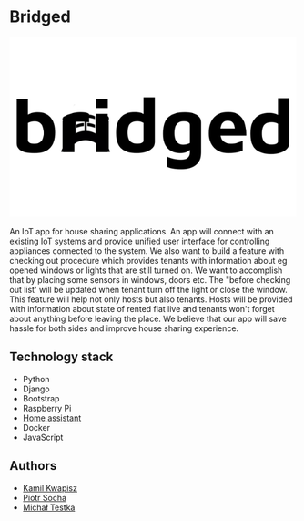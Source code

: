 # Bridged

![](img/logo.png)

An IoT app for house sharing applications. An app will connect with an existing IoT systems and provide unified user interface for controlling appliances connected to the system. We also want to build a feature with checking out procedure which provides tenants with information about eg opened windows or lights that are still turned on. We want to accomplish that by placing some sensors in windows, doors etc. The "before checking out list' will be updated when tenant turn off the light or close the window. This feature will help not only hosts but also tenants. Hosts will be provided with information about state of rented flat live and tenants won't forget about anything before leaving the place. We believe that our app will save hassle for both sides and improve house sharing experience. 

## Technology stack

* Python
* Django
* Bootstrap
* Raspberry Pi
* [Home assistant](https://www.home-assistant.io/)
* Docker
* JavaScript

## Authors
* [Kamil Kwapisz](https://github.com/KamilKwapisz)
* [Piotr Socha](https://github.com/piotrs112)
* [Michał Testka](https://github.com/walterSimpson)
